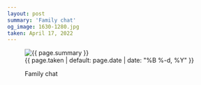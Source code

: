 ```yaml
---
layout: post
summary: 'Family chat'
og_image: 1630-1280.jpg
taken: April 17, 2022
---
```


<figure class="post" data-src="{{ site.assets_url }}/{{ page.og_image }}" data-sub-html='#caption-{{ page.id | remove_first: "/" }}'>
<img alt="{{ page.summary }}" sizes="(min-width: 700px) 50vw, calc(100vw - 2rem)" src="{{ site.assets_url }}/1630-640.jpg" srcset="{{ site.assets_url }}/1630-320.jpg 320w, {{ site.assets_url }}/1630-640.jpg 640w, {{ site.assets_url }}/1630-960.jpg 960w, {{ site.assets_url }}/1630-1280.jpg 1280w"/>
<figcaption id='caption-{{ page.id | remove_first: "/" }}'>
<time>{{ page.taken | default: page.date | date: "%B %-d, %Y" }}</time>
<p>Family chat</p>
</figcaption>
</figure>
